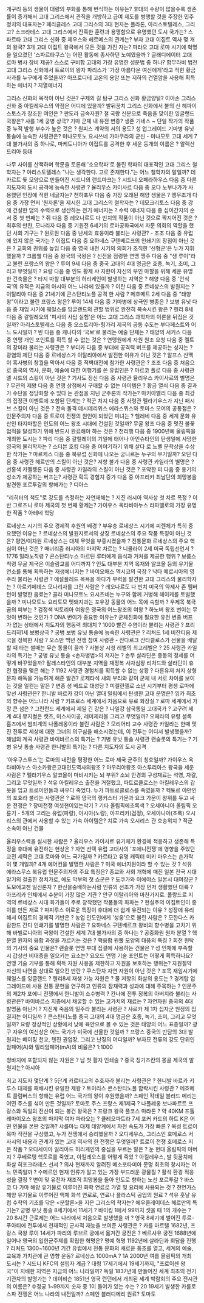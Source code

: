 개구리 등의 생물이 대량의 부화를 통해 번식하는 이유는? 후대의 수량이 많을수록 생존률이 증가해서
고대 그리스에서 관직을 개방하고 급여 제도를 병행할 것을 주장한 민주정치의 대표자는? 페리클레스
고대 그리스의 3대 현자는 플라톤, 아리스토텔레스, 그리고? 소크라테스
고대 그리스에서 잔혹한 훈련과 용맹함으로 유명했던 도시 국가는? 스파르타
고대 그리스 신화 중 제우스와 헤르메스의 관계는? 부자
고대 이집트 역사 몇 개의 왕국? 3개
고대 이집트 왕국에서 모든 것을 가진 자는? 파라오 
고대 로마 시기에 혁명을 일으켰던 '스파르타쿠스'는 어떤 활동에 종사하던 노예였을까 ? 글래디에이터
고대 로마 병사 장비 제공? 스스로 구비함
고대의 가장 유명한 성문법 중 하나? 함무라비 법전
고대 그리스 신화에서 트로이의 왕자 파리스가 '가장 아름다운 여신에게'라고 적힌 황금 사과를 누구에게 주었을까? 아프로디테
고온의 용암 또는 지하의 건열암을 사용해 획득하는 에너지 ? 지열에너지
 
그리스 신화의 목적이 아닌 것은? 구제의 길 탐구
그리스 신화 황금양털? 이아손
그리스 신화 중 아킬레우스의 약점은 어디에 있을까? 발뒤꿈치
그리스 신화에서 불의 신 헤파이스토스가 창조한 여인은 ? 판도라
금속자원? 철
국왕 신분으로 죽음을 맞이한 잉글랜드 국왕은? 샤를 1세
궁병 상극? 기마
군체 내 유전 변종? 생존
기네스 ~ 단일 작가의 작품 중 누적 발행 부수가 높은 것은 ? 원피스
계약의 서의 용도? 성 업그레이드
기마병 유닛 통솔에 능숙한 사령관은? 미나모토노 요시쓰네
가마쿠라의 군신 - 미나모토
고대 세계 7대 불가사의 중 하나로, 마케도니아가 이집트를 공격한 후 세운 등개의 이름은 ? 알렉산드리아 등대
 
나무 사이를 산책하며 학문을 토론해 '소요학파'로 불린 학파의 대표적인 고대 그리스 철학자는 ? 아리스토텔레스
"나는 생각한다. 고로 존재한다."는 어느 철학자의 말일까? 데카르트
돛 모양으로 만들어진 시드니의 랜드마크는 ? 시드니 오페라하우스 
다음 중 다른 지도자의 도시 공격에 능숙한 사령관 ? 율리우스 카이사르
다음 중 오다 노부나가가 사용했던 인장에 적힌 네글자는? 천하포무 
다음 중 가장 오래된 해양 생물은 ? 앵무조개
다음 중 가장 먼저 '원자론'을 제시한 고대 그리스의 철학자는 ? 데모크리토스
다음 중 강에 건설한 댐의 수력으로 생산하는 전기 에너지는 ? 수력 에너지
다음 중 십이간지의 순서 중 첫 번째는 ? 쥐
다음 중 레오나르도 다 빈치의 작품이 아닌 것으로 짝지어진 것은 ? 최후의 만찬, 모나리자 
다음 중 기원전 6세기의 로마공화국에서 자문 의회의 역할을 했던 사회 기구는 ? 원로원
다음 중 난세의 효웅이라 불리는 사령관? - 조조
다음 중 유럽에 있지 않은 국가는 ? 이집트
다음 중 요하네스 구텐베르크의 인쇄기의 장점이 아닌 것은 ? 교회의 권위를 높임 
다음 중 영국 내전 시기의 의회가 조직한 '신형군'은 누가 지휘했을까 ? 크롬웰
다음 중 왕국의 국왕은 ? 신전을 점령한 연맹 맹주 
다음 중 "생 루이"라고 불린 프랑스의 왕은 ? 루이 9세
다음 중 중국 고대의 4대 명금은 호종, 녹기, 초미, 그리고 무엇일까 ? 요량
다음 중 인도 황제 샤 자한이 자신의 부인 마할을 위해 세운 유명한 건축물은 ? 타지 마할
대부분의 허리케인이 발생하는 지역은 ? 해양 
다음 중 '안식국'의 유적은 지금의 아시아 어느 나라에 있을까 ? 이란
다음 중 르네상스의 발원지는 ? 이탈리아
다음 중 21세기에 콘스탄티노플 공격 한 사람 ? 메흐메트 2세 
다음 중 "태양왕"이라고 불린 프랑스 왕은? 루이 14세
다음 중 기마병에 상극인 병종은 ? 보병 유닛
다음 중 재임 시기에 웨일스를 잉글랜드의 관할 범위로 완전히 복속시킨 왕은 ? 헨리 8세
다음 중 갈릴레오의 '피사의 사탑 실험'은 어느 고대 그리스 과학자의 이론을 뒤집은 것일까? 아리스토텔레스
다음 중 오스트리아-헝가리 제국의 공동 수도는 부다페스트와 어느 도시일까 ? 빈 
다음 중 캐나다의 ‘국보’로 불리는 예술 단체는 ? 태양의 서커스
다음 중 연맹 개인 포인트를 획득 할 수 없는 것은 ? 연맹원에게 자원 원조 요청
다음 중 켈트의 장미라 불리는 사령관은 ? 부디카
다음 중 부대에 공격력 버프를 제공하는 성지는 ? 광염의 제단
다음 중 르네상스가 이탈리아에서 발전한 이유가 아닌 것은 ? 알프스 산맥이 흑사병의 창궐을 막아서
다음 중 적벽대전에 참가한 사령관은 ? 조조 
다음 중 처음으로 중국의 역사, 문화, 예술에 대한 여행기를 쓴 유럽인은 ? 마르코 폴로 
다음 중 사령관 엘 시드의 스킬이 아닌 것은 ? 기사도 정신
다음 중 사령관 율리우스 카이사르의 별명은 ? 무관의 제왕
다음 중 연맹 상점에서 구매할 수 없는 아이템은 ? 황금 열쇠
다음 중 결과가 수단을 정당화할 수 있다 는 관점을 지닌 군주론의 작가는? 마키아벨리
다음 중 최강의 집정관 이벤트에 포함된 단계는 ? 적군 처지 
다음 중 사령관 펠라기우스가 지닌 패시브 스킬이 아닌 것은 ? 전속 돌격
데시데리위스 에라스뮈스와 토마스 모어의 공통점은 ? 인문주의자
다음 중 트로이 전쟁의 원인이 되었던 미녀는 ? 헬레네
다음 중 세계 문화 유산인 타지마할은 인도의 어느 왕조 시대에 건설된 것일까? 무굴 왕조
다음 중 멋진 불꽃 업적을 달성하기 위해 반드시 완료해야 하는 것은 ? 천리행
다음 중 1900년에 올림픽을 개최한 도시는 ? 파리
다음 중 갈릴레이의 기일에 태어나 아인슈타인의 탄생일에 사망한 영국의 물리학자는 ? 스티븐 호킹
다음 중 이야기하기 위해 살다 로 노벨 문학상을 수상한 작가는 ? 마르케스
다음 중 북유럽 신화에 나오는 궁니르는 누구의 무기일까? 오딘
다음 중 사령관 헤르만의 스킬이 아닌 것은? 저항 불가
다음 중 사령관 카일라의 별명은 ? 선홍색 카멜렝론
다음 중 사령관 카일라의 스킬이 아닌 것은 ? 포악한 피
다음 중 용기의 성소가 제공하는 버프는? 사령관 획득 경험치 증가
다음 중 아프리카 최남단의 희망봉을 발견한 포르투갈의 항해가는 ? 디아스
 
"리히터의 척도"로 강도를 측정하는 자연재해는 ? 지진 
러시아 역사상 첫 차르 폭정 ? 이반 그로즈니 
로마 제국의 첫 번째 황제는? 가이우스 옥타비아누스 
라파엘로의 가장 유명한 작품 ? 아테네 학당 

르네상스 시기의 주요 경제적 후원의 배경 ? 부유층
르네상스 시기에 피렌체가 특히 중요했던 이유는 ? 르네상스의 발원지로서의 상징
르네상스의 주요 작품 특징이 아닌 것은? 평면/이차원
르네상스는 대체 무엇을 부흥시켰을까 ? 전통문화
르네상스의 주요 핵심이 아닌 것은 ? 매너리즘
러시아의 마지막 차르는 ? 니콜라이 2세
미국 독립선언서 ? 1776 
밀라노칙령 ? 콘스탄티누스 
마르틴 루터에게 음식과 거처를 제공한 행위 ? 보름스 칙령 
무굴 제국은 이슬람교를 어디까지 ? 인도 대부분 지역 
목재와 알코올 등의 유기물 연소를 통해 획득하는 재생에너지는 ? 바이오매스 
멕시코의 국장 ? 낙타 
메르시아의 영주라 불리는 사령관 ? 애설플레드 
목욕을 하다가 부력을 발견한 고대 그리스의 물리학자는 ? 아르키메데스 
모나리자를 그린 사람은 ? 레오나르도 다 빈치
미국의 약제사 존 펨버턴이 발명한 음료는? 콜라
미나모토노 요시츠네는 누구와 함께 거병해 헤이케를 토벌했을까 ? 미나모토노 요리토모
멧돼지과는 포유강 동물의 어느 목에 속할까 ? 우제목
북극곰의 피부는 ? 검정색 
빅토리아 여왕은 영국의 어느왕조의 여왕 ? 하노버 왕조 
변이는 무엇이 변하는 것인가 ? DNA 
변이가 중요한 이유는? 군체진화에 필요한 유전 변종 
버프가 없는 상태에서 지도자의 행동력 최대치 ? 1000 
빨간 수염이라 불리는 사령관 ? 프리드리히1세 
보병상극 ? 궁병 
보병 유닛 통솔에 능숙한 사령관은 ? 리처드 1세
비잔티움 제국을 정복한 사람 ? 오스만
백년 전쟁 참여 사령관 - 잔다르크
산타클로스가 선물을 배달할 때 타는 썰매는 무슨 동물이 끌까 ? 사불상 
시청 레벨의 최고레벨은 ? 25
사령관 카일라의 특기는 ? 궁병 유닛 통솔
<손자병법>의 저자는 ? 손무 
살라딘은 중동의 정세를 어떻게 바꾸었을까? 팔레스타인의 대부분 지역을 재정복 
사자심왕 리처드와 살라딘이 휴전 협정을 맺은 해는 ? 1192 
사령관 경험치를 획득할 수 없는 상황 ? 다른유저 처지 
상형문자 해독을 가능하게 해준 발견? 로제타석 
새의 부리와 같이 군체 내 서로 차이를 보이는 것을 일컫는 말은 ? 변종 
성 베드로 대성당 ? 미켈란젤로 
소년 시기부터 평생 로마에 맞선 사령관은? 한니발 바르카
강이 아닌 열대 밀림에서 탄생한 고대 문명은? 잉카 
최초의 향수는 어느나라 사람 ? 키프로스 
세계에서 처음으로 유료 화장실 ? 로마
세계에서 가장 큰 섬은 ? 그린란드
세계에서 제일 긴 강은 ? 나일강
삼국통일 고대국가 ? 고구려
세계 4대 뮤지컬은 캣츠, 미스사이공, 레미제라블 그리고 무엇일까? 오페라의 유령
셜록 홈즈에서 범죄계의 나폴레옹이라 불린 사람은 ? 모리어티 교수
사령관 카일라는 한때 멋진 전투로 세상에 대한 그녀의 의구심을 해소시켰는데, 이 전투는 어디서 발생했을까? 해넘의 계곡
사령관 바이바르스의 특기는 ? 기병 유닛 통솔
사령관 랜슬롯의 특기는 ? 기병 유닛 통솔
사령관 한니발의 특기는 ? 다른 지도자의 도시 공격
 
'아우구스투스'는 로마의 내전을 평정한 어느 로마 제국 군주의 칭호일까? 가이우스 옥타비아누스
아소카왕은고대인도역사의왕조 ? 마우리야왕조 
아스투리아스 왕국을 세운 사람은 ? 펠라기우스
알코올이 마비시키는 뇌 부위? 소뇌 
안경의 구성재료는 석영, 자갈, 그리고 무엇일까 ? 석유 
아킬레우스 출전을 거절했고, 파트로클로스는 아킬레우스의 갑옷을 입고 트로이인들과 싸우다 죽었다. 누가 파트로클로스를 죽였을까 ? 헥토르
야만인의 포효라 불리는 사령관은 ? 로하 
영국의 랭커스터 가문과 요크 가문이 왕위를 두고 싸운 전쟁은 ? 장미전쟁
여섯현이있는악기 ? 기타 
올림픽에초록색 ? 오세아니아
올림픽 오륜기 - 5개의 고리는 유럽(파랑), 아시아(노랑), 아프리카(검정), 오세아니아(초록)
오시리스의 관에서 사용할 수 있는 가속 아이템은? 치료 가속
오시리스 관 호송위치 ? 적군 소속이 아닌 건물

율리우스력을 실시한 사람은 ? 율리우스 카이사르 
유기체가 환경에 적응하고 생존해 특징을 후대에 유전하는 현상은 ? 자연 선택 
유럽 고대사의 '포에니전쟁'에 영향을 주었던 교전 세력은 고대 로마와 어느 국가일까 ? 카르타고 
유명 캐릭터 미키 마우스는 손가락이 몇 개일까? 4개 
에어컨을 발명한 사람은 ? 미국 
에너지원이라 할 수 있는 것 ? 석유 
에라스무스 북유럽 인문주의자의 주요 특징은?  종교와 사회 개혁에 매진 
일본 전국 시대 말기의 걸출한 정치가로, 에도 막부의 첫 쇼군은 ? 도쿠가와 이에야스
일본시 대여장군 ? 도모에고젠 
일신론자 ? 한신을숭배하는사람 
인류의 선조가 가장 먼저 생활했던 대륙 ? 아프리카 
인체에서 수분이 가장 많은 기관 ? 안구 
이탈리아와 마찬가지로. 폴랑드르 지역의 르네상스 시대 화가들이 주로 창작했던 작품들의 화파는 ? 현실주의 
이집트인이 종이를 만든 재료 ? 파피루스 
이로운 특징이 후대에 더 쉽게 유전되는 이유 ? 성장에 유리해서
이집트의 경제적 기반은 ? 농업 
인도인에게 '성웅'으로 불린 사람은 ? 모한다스 카람찬드 간디
인쇄기를 발명한 사람은 ? 요하네스 구텐베르크 
왕비의 향수병을 고치기 위해 바빌로니아의 국왕이 건설한 세계 7대 불가사의 중 하나는 ? 공중화원 
원자 분열 ? 핵분열 
원자의 융합 과정을 가르키는 것은 ? 핵융합 
원뿔 모양의 태풍의 특징 ? 회전
원탁의 기사의 중요 인물은? 랜슬롯
연맹 부대 집결에 사용하는 건물은 ? 성
인체에 부족할 시 갑상선 비대증을 일으키는 요소는? 요오드 
연맹 기술 포인트는 어떻게 획득하나요? 연맹 기술 기부를 통해 획득
자원 사용을 제한하고 자원을 보호하는 행위는? 자원절약 
자신의 나면을 상대로 일으킨 반란 ? 쿠스탄차 
자연 자원이 아닌 것은 ? 포목 
재임시기에 웨일스를 잉글랜드 ? 헨리8세 
재생 가능 자원은 ? 물 
저항의 화살의 용도는 ? 경계탑 업그레이드에 사용
전통 문헌을 연구하고 인류의 잠재력과 성과에 대해 주목하는 ? 인문주의 
제2차 포에니 전쟁에서 한니발이 소수병력 ? 칸나에 전투 
정복의 아버지라 불리는 사령관은? 바이바르스 
지층에서 채굴할 수 있는 고가치의 재료는 ? 자연자원 
중국의 4대 발명품 아닌거 ? 지진계 
죽음의 밀주라 불리는 사령관 ? 샤르카 
제 1차 십자군 원정의 집결지는 어디일까 ? 콘스탄티노플
중국 고대의 4대 명금은 호종, 녹기, 초미, 그리고 무엇일까? 요량
정상적인 상황에서 낮에 육안으로 볼 수 있는 것은 태양의 어느 표층일까? 광구
자유의 여신상은 어느 국가가 미국에 선물한 것일까 ? 프랑스
중국의 만담의 3대 발원지는 베이징 천교, 톈진 권업장, 그리고 난징의 어디일까? 부자묘
전류의 강도 단위인 암페어(A)와 밀리암페어(mA)의 비율은? 1:1000

청바지에 포함되지 않는 자원은 ? 납 
첫 활자 인쇄술  ? 중국 
칭기즈칸의 몽골 제국의 발원지는? 아시아 

최고 지도자 몇단계 ? 5단계
카르타고의 수호자라 불리는 사령관은 ? 한니발 바르카
키루스 대제를 패배시킨 유일한 제왕 ? 토미리스 
콘스탄티노플 함락시킨 사령관 ? 메흐메트
콜럼버스의 항해는 유럽 어느 국가의 왕이 후원했을까? 스페인
칵테일 블러드 메리는 어떤 주스를 섞어 만든 것일까? 토마토 주스
프랑스 제1제국 ? 나폴레옹 보나파르트
프랑스와 독일의 전신이 되는 봉건 왕국은 ? 프랑크 왕국 
풀코스 마라톤 ? 약 40KM 
프톨레마이오스 왕조의 마지막 여자 파라오는 ? 클레오파트라 7세
포커 카드의 하트 K은 어떤 인물을 본딴 것일까? 샤를마뉴 대제
태양계에서 자전 속도가 가장 빠른 ? 목성 
트로이 목마 작전을 구상했고, 누가 전쟁에서 승리했을까 ? 오디세우스, 그리스인
호메로스 서사시의 내용과 관계가 있는 고대 역사의 한 전쟁은 무엇일까? 트로이 전쟁 
호메로스 지은 작품 ? 오디세이아 일리아드 
허리케인의 중심을 부르는 말은 ? 눈 
현대 올림픽의 아버지 ? 쿠베르탱 
헥토르를 죽였고, 아킬레오스를 어떻게 죽었 ? 아킬레우스, 발 뒷꿈치에 화살 
히포크라테스 선서 ? 의사 
현재까지 알려진 메소포타미아 문명 최초의 창시자는 어느 민족일까 ? 수메르인 
현재 인류가 알고 있는 가장 부드러운 광물질 ? 활석 
환경 적응성을 결정 ? 변이 및 유전자 재조직 
희망봉을 돌아 인도로 향하는 노선 포르투갈 ? 바스코 다 가마
해양 유기물로 이루어진 화학 연료로 가열 및 요리에 사용되는 것 ? 천연가스
해양 유기물로 이루어진 액체 화석 연로로, 연료나 플라스틱 공업의 원료 ? 석유
훗날 유럽 수학의 기초를 닦은 <분할론>을 지은 그리스의 학자는? 에우클레이데스
헤르만의 특기는? 궁병 유닛 통솔
8세기에서 11세기 ? 바이킹
1에서 99까지 셋을 때 1의 개수는 ? 20
8시간 근로제는 어느 나라에서 처음으로 발생했을 까 ? 영국 
8세기에 벌어진 투르-푸아티에 전투에서 천재적인 군사적 재능을 보여준 사령관은 ? 카를 마르텔 
1682년, 프랑스 국왕 루이 14세가 파리의 루브르 궁에서 옮겨간 궁전은 ? 베르샤유 궁전
1688년에 일어나 영국의 입헌군주제를 확립한 혁명은? 명예 혁명
1192년에 살라딘과 회담을 진행 ? 리처드
1300~1600년 기간 유럽에서 전통 문화의 새로운 풍조를 열고, 세계의 예술, 교육과 가치관에 큰 영향 운동? 르네상스
1000mA ? 1A 
2000년 여름 올림픽의 개최 도시는 ? 시드니
KFC의 설립자 계급 ? 대령
17세기에서 19세기까지, "프로이센 왕국"이 지배한 지역은 지금의 어느 나라일까? 독일
1837년에 만들어진 세계 최초의 전기 기관차의 발명가는 ? 데이비슨
1851년 영국 런던에서 개최된 세계 박람회의 주요 전시관의 이름은? 수정궁
1~99까지 숫자 중 1이 들어가 있는 수는 ? 20
19세기 발생한 카를로스파 전쟁은 어느 나라의 내전일까? 스페인
블러디메리 원료? 토마토
